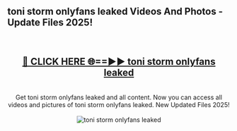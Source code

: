 <h2>toni storm onlyfans leaked Videos And Photos - Update Files 2025!</h2>
<br>
<div align="center">
<h2><a href="https://top-ai-tools.click/QrbHav" rel="nofollow">🔴 CLICK HERE 🌐==►► toni storm onlyfans leaked</a></h2>
<br>
Get toni storm onlyfans leaked and all content. Now you can access all videos and pictures of toni storm onlyfans leaked. New Updated Files 2025!
<br>
<br>
<a href="https://top-ai-tools.click/QrbHav" rel="nofollow" data-target="animated-image.originalLink"><img src="https://i.ibb.co.com/WyWwxjT/player-gif2.gif" alt="toni storm onlyfans leaked" style="max-width: 100%; display: inline-block;" data-target="animated-image.originalImage"></a>
</div>
<br>